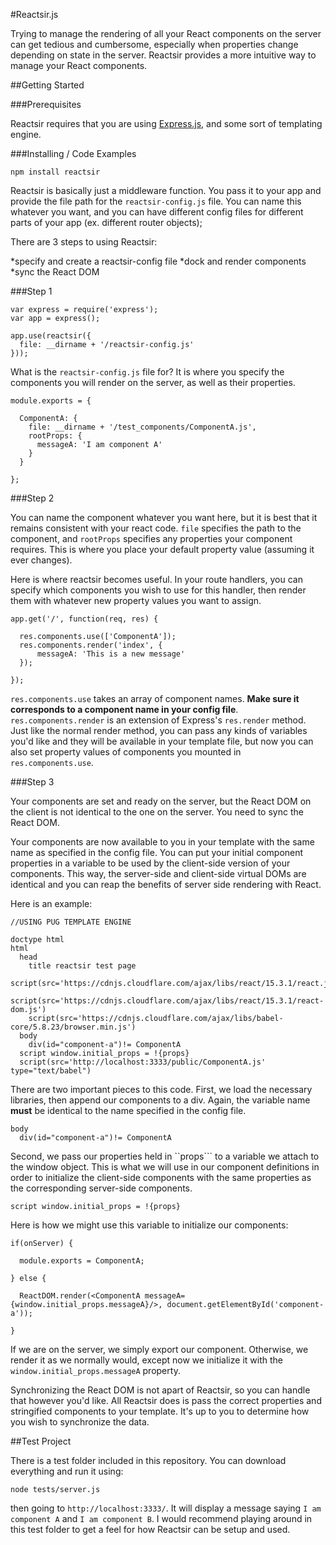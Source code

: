 #Reactsir.js

Trying to manage the rendering of all your React components on the server can get tedious and cumbersome, especially when properties change depending on state in the server. Reactsir provides a more intuitive way to manage your React components.

##Getting Started

###Prerequisites

Reactsir requires that you are using [Express.js](https://expressjs.com), and some sort of templating engine.

###Installing / Code Examples

```
npm install reactsir
```

Reactsir is basically just a middleware function. You pass it to your app and provide the file path for the ```reactsir-config.js``` file. You can name this whatever you want, and you can have different config files for different parts of your app (ex. different router objects);

There are 3 steps to using Reactsir:

*specify and create a reactsir-config file
*dock and render components
*sync the React DOM

###Step 1

```
var express = require('express');
var app = express();

app.use(reactsir({
  file: __dirname + '/reactsir-config.js'
}));

```

What is the ```reactsir-config.js``` file for? It is where you specify the components you will render on the server, as well as their properties.

```
module.exports = {

  ComponentA: {
    file: __dirname + '/test_components/ComponentA.js',
    rootProps: {
      messageA: 'I am component A'
    }
  }

};

```

###Step 2

You can name the component whatever you want here, but it is best that it remains consistent with your react code. ```file``` specifies the path to the component, and ```rootProps``` specifies any properties your component requires. This is where you place your default property value (assuming it ever changes).

Here is where reactsir becomes useful. In your route handlers, you can specify which components you wish to use for this handler, then render them with whatever new property values you want to assign.

```
app.get('/', function(req, res) {

  res.components.use(['ComponentA']);
  res.components.render('index', {
      messageA: 'This is a new message'
  });

});

```

```res.components.use``` takes an array of component names. **Make sure it corresponds to a component name in your config file**. ```res.components.render``` is an extension of Express's ```res.render``` method. Just like the normal render method, you can pass any kinds of variables you'd like and they will be available in your template file, but now you can also set property values of components you mounted in ```res.components.use```.

###Step 3

Your components are set and ready on the server, but the React DOM on the client is not identical to the one on the server. You need to sync the React DOM.

Your components are now available to you in your template with the same name as specified in the config file. You can put your initial component properties in a variable to be used by the client-side version of your components. This way, the server-side and client-side virtual DOMs are identical and you can reap the benefits of server side rendering with React.

Here is an example:

```
//USING PUG TEMPLATE ENGINE

doctype html
html
  head
    title reactsir test page
    script(src='https://cdnjs.cloudflare.com/ajax/libs/react/15.3.1/react.js')
    script(src='https://cdnjs.cloudflare.com/ajax/libs/react/15.3.1/react-dom.js')
    script(src='https://cdnjs.cloudflare.com/ajax/libs/babel-core/5.8.23/browser.min.js')
  body
    div(id="component-a")!= ComponentA
  script window.initial_props = !{props}
  script(src='http://localhost:3333/public/ComponentA.js' type="text/babel")

```

There are two important pieces to this code. First, we load the necessary libraries, then append our components to a div. Again, the variable name **must** be identical to the name specified in the config file.

```
body
  div(id="component-a")!= ComponentA

```

Second, we pass our properties held in ``props``` to a variable we attach to the window object. This is what we will use in our component definitions in order to initialize the client-side components with the same properties as the corresponding server-side components.

```
script window.initial_props = !{props}

```

Here is how we might use this variable to initialize our components:

```
if(onServer) {

  module.exports = ComponentA;

} else {

  ReactDOM.render(<ComponentA messageA= {window.initial_props.messageA}/>, document.getElementById('component-a'));

}
```

If we are on the server, we simply export our component. Otherwise, we render it as we normally would, except now we initialize it with the ```window.initial_props.messageA``` property.

Synchronizing the React DOM is not apart of Reactsir, so you can handle that however you'd like. All Reactsir does is pass the correct properties and stringified components to your template. It's up to you to determine how you wish to synchronize the data.

##Test Project

There is a test folder included in this repository. You can download everything and run it using:

```
node tests/server.js
```

then going to ```http://localhost:3333/```. It will display a message saying ```I am component A``` and ```I am component B```. I would recommend playing around in this test folder to get a feel for how Reactsir can be setup and used.
